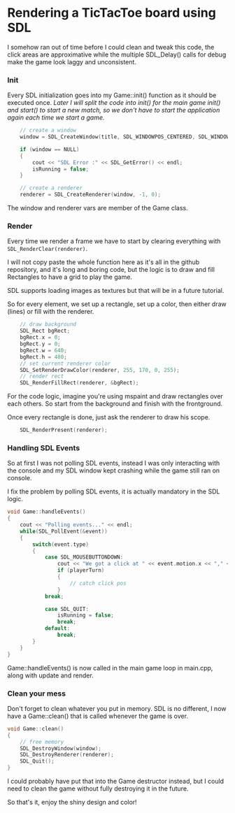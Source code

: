# Rendering a TicTacToe board using SDL

I somehow ran out of time before I could clean and tweak this code, the click areas are approximative while the multiple SDL_Delay() calls for debug make the game look laggy and unconsistent.

### Init 

Every SDL initialization goes into my Game::init() function as it should be executed once. 
*Later I will split the code into init() for the main game init() and start() to start a new match, so we don't have to start the application again each time we start a game.*

```cpp
    // create a window
    window = SDL_CreateWindow(title, SDL_WINDOWPOS_CENTERED, SDL_WINDOWPOS_CENTERED, width, height, SDL_WINDOW_SHOWN);

    if (window == NULL)
    {
        cout << "SDL Error :" << SDL_GetError() << endl;
        isRunning = false;
    }

    // create a renderer
    renderer = SDL_CreateRenderer(window, -1, 0);
```

The window and renderer vars are member of the Game class. 

### Render

Every time we render a frame we have to start by clearing everything with ```SDL_RenderClear(renderer)```.

I will not copy paste the whole function here as it's all in the github repository, and it's long and boring code, but the logic is to draw and fill Rectangles to have a grid to play the game.

SDL supports loading images as textures but that will be in a future tutorial.

So for every element, we set up a rectangle, set up a color, then either draw (lines) or fill with the renderer.

```cpp
    // draw background
    SDL_Rect bgRect;
    bgRect.x = 0;
    bgRect.y = 0;
    bgRect.w = 640;
    bgRect.h = 480;
    // set current renderer color
    SDL_SetRenderDrawColor(renderer, 255, 170, 0, 255);
    // render rect
    SDL_RenderFillRect(renderer, &bgRect);
```

For the code logic, imagine you're using mspaint and draw rectangles over each others. So start from the background and finish with the frontground.

Once every rectangle is done, just ask the renderer to draw his scope.

```cpp
    SDL_RenderPresent(renderer);
```

### Handling SDL Events

So at first I was not polling SDL events, instead I was only interacting with the console and my SDL window kept crashing while the game still ran on console.

I fix the problem by polling SDL events, it is actually mandatory in the SDL logic.

```cpp
void Game::handleEvents()
{
    cout << "Polling events..." << endl;
    while(SDL_PollEvent(&event))
    {
        switch(event.type)
        {
            case SDL_MOUSEBUTTONDOWN:
                cout << "We got a click at " << event.motion.x << "," << event.motion.y << endl;
                if (playerTurn)
                {
                    // catch click pos
                }
            break;

            case SDL_QUIT:
                isRunning = false;
                break;
            default:
                break;
        }
    }
}
```

Game::handleEvents() is now called in the main game loop in main.cpp, along with update and render.

### Clean your mess

Don't forget to clean whatever you put in memory. SDL is no different, I now have a Game::clean() that is called whenever the game is over.

```cpp
void Game::clean()
{
    // free memory
    SDL_DestroyWindow(window);
    SDL_DestroyRenderer(renderer);
    SDL_Quit();
}
```

I could probably have put that into the Game destructor instead, but I could need to clean the game without fully destroying it in the future.

So that's it, enjoy the shiny design and color!

